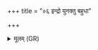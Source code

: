 +++
title = "०६ इन्द्रो युनक्तु बहुधा"

+++
<details><summary>मूलम् (GR)</summary>

इन्द्रो युनक्तु बहुधा वीर्यान्य्  
अस्मिन् (…) ॥ +++(see 4b)+++
</details>